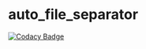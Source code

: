 # auto_file_separator
[![Codacy Badge](https://api.codacy.com/project/badge/Grade/e2952210a8274442a49c6e9abbdd1909)](https://app.codacy.com/manual/aditya109/auto_file_separator?utm_source=github.com&utm_medium=referral&utm_content=aditya109/auto_file_separator&utm_campaign=Badge_Grade_Dashboard)